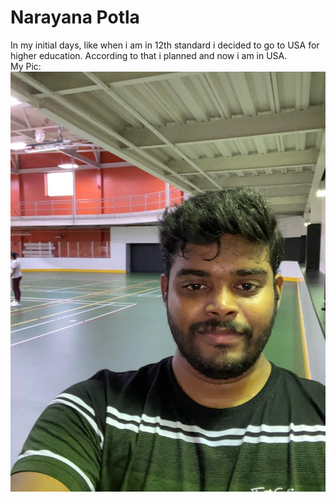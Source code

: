 # Narayana Potla

In my initial days, like when i am in 12th standard i decided to go to USA for higher education. According to that i planned and now i am in USA.  
My Pic:
![My Pic](https://github.com/narayanapotla1/assignment2-potla/blob/main/mypic.jpeg)
